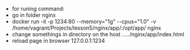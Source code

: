  - for runing command: 
 - go in folder nginx 
 - docker run -it -p 1234:80 --memory="1g" --cpus="1.0" -v /home/vagrant/Projects/lesson5/nginx/app/:/opt/app/ nginx
 - change somethings in directory on the host ...../nginx/app/index.html
 - reload page in browser 127.0.0.1:1234
